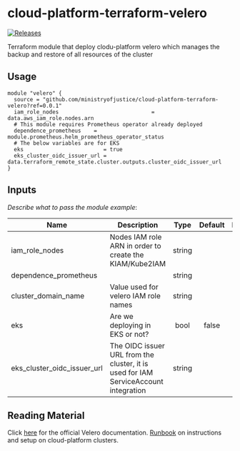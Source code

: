 # cloud-platform-terraform-velero

[![Releases](https://img.shields.io/github/release/ministryofjustice/cloud-platform-terraform-template/all.svg?style=flat-square)](https://github.com/ministryofjustice/cloud-platform-terraform-template/releases)

Terraform module that deploy clodu-platform velero which manages the backup and restore of all resources of the cluster

## Usage

```hcl
module "velero" {
  source = "github.com/ministryofjustice/cloud-platform-terraform-velero?ref=0.0.1"
  iam_role_nodes                             = data.aws_iam_role.nodes.arn
  # This module requires Prometheus operator already deployed
  dependence_prometheus    = module.prometheus.helm_prometheus_operator_status
  # The below variables are for EKS
  eks                         = true
  eks_cluster_oidc_issuer_url = data.terraform_remote_state.cluster.outputs.cluster_oidc_issuer_url
}

```
## Inputs

_Describe what to pass the module_
_example_:

| Name | Description | Type | Default | Required |
|------|-------------|:----:|:-----:|:-----:|
| iam_role_nodes               | Nodes IAM role ARN in order to create the KIAM/Kube2IAM | string | | yes |
| dependence_prometheus               |     | string | | yes |
| cluster_domain_name         | Value used for velero IAM role names                | string   |         | yes |
| eks                         | Are we deploying in EKS or not?                                        | bool     | false   | no |
| eks_cluster_oidc_issuer_url | The OIDC issuer URL from the cluster, it is used for IAM ServiceAccount integration | string     |  | no |

## Reading Material

Click [here](https://velero.io/docs/v1.2.0/) for the official Velero documentation. 
[Runbook](https://runbooks.cloud-platform.service.justice.gov.uk/velero.html#velero-cluster-backups-and-disaster-recovery
) on instructions and setup on cloud-platform clusters.